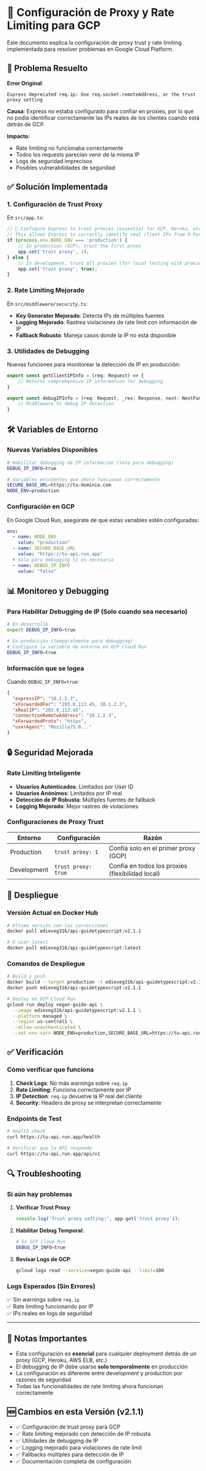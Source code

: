 # 🔧 Configuración de Proxy y Rate Limiting para GCP

Este documento explica la configuración de proxy trust y rate limiting implementada para resolver problemas en Google Cloud Platform.

## 🚨 Problema Resuelto

**Error Original**: 
```
Express deprecated req.ip: Use req.socket.remoteAddress, or the trust proxy setting
```

**Causa**: Express no estaba configurado para confiar en proxies, por lo que no podía identificar correctamente las IPs reales de los clientes cuando está detrás de GCP.

**Impacto**:
- Rate limiting no funcionaba correctamente
- Todos los requests parecían venir de la misma IP
- Logs de seguridad imprecisos
- Posibles vulnerabilidades de seguridad

## ✅ Solución Implementada

### 1. Configuración de Trust Proxy

En `src/app.ts`:

```typescript
// 🔧 Configure Express to trust proxies (essential for GCP, Heroku, etc.)
// This allows Express to correctly identify real client IPs from X-Forwarded-For headers
if (process.env.NODE_ENV === 'production') {
    // In production (GCP), trust the first proxy
    app.set('trust proxy', 1);
} else {
    // In development, trust all proxies (for local testing with proxies)
    app.set('trust proxy', true);
}
```

### 2. Rate Limiting Mejorado

En `src/middleware/security.ts`:

- **Key Generator Mejorado**: Detecta IPs de múltiples fuentes
- **Logging Mejorado**: Rastrea violaciones de rate limit con información de IP
- **Fallback Robusto**: Maneja casos donde la IP no está disponible

### 3. Utilidades de Debugging

Nuevas funciones para monitorear la detección de IP en producción:

```typescript
export const getClientIPInfo = (req: Request) => {
    // Returns comprehensive IP information for debugging
}

export const debugIPInfo = (req: Request, _res: Response, next: NextFunction) => {
    // Middleware to debug IP detection
}
```

## 🛠️ Variables de Entorno

### Nuevas Variables Disponibles

```bash
# Habilitar debugging de IP información (solo para debugging)
DEBUG_IP_INFO=true

# Variables existentes que ahora funcionan correctamente
SECURE_BASE_URL=https://tu-dominio.com
NODE_ENV=production
```

### Configuración en GCP

En Google Cloud Run, asegúrate de que estas variables estén configuradas:

```yaml
env:
  - name: NODE_ENV
    value: "production"
  - name: SECURE_BASE_URL
    value: "https://tu-api.run.app"
  # Solo para debugging si es necesario
  - name: DEBUG_IP_INFO
    value: "false"
```

## 📊 Monitoreo y Debugging

### Para Habilitar Debugging de IP (Solo cuando sea necesario)

```bash
# En desarrollo
export DEBUG_IP_INFO=true

# En producción (temporalmente para debugging)
# Configura la variable de entorno en GCP Cloud Run
DEBUG_IP_INFO=true
```

### Información que se logea

Cuando `DEBUG_IP_INFO=true`:

```json
{
  "expressIP": "10.1.2.3",
  "xForwardedFor": "203.0.113.45, 10.1.2.3",
  "xRealIP": "203.0.113.45",
  "connectionRemoteAddress": "10.1.2.3",
  "xForwardedProto": "https",
  "userAgent": "Mozilla/5.0..."
}
```

## 🔒 Seguridad Mejorada

### Rate Limiting Inteligente

- **Usuarios Autenticados**: Limitados por User ID
- **Usuarios Anónimos**: Limitados por IP real
- **Detección de IP Robusta**: Múltiples fuentes de fallback
- **Logging Mejorado**: Mejor rastreo de violaciones

### Configuraciones de Proxy Trust

| Entorno | Configuración | Razón |
|---------|---------------|--------|
| Production | `trust proxy: 1` | Confía solo en el primer proxy (GCP) |
| Development | `trust proxy: true` | Confía en todos los proxies (flexibilidad local) |

## 🚀 Despliegue

### Versión Actual en Docker Hub

```bash
# Última versión con las correcciones
docker pull edieveg316/api-guidetypescript:v2.1.1

# O usar latest
docker pull edieveg316/api-guidetypescript:latest
```

### Comandos de Despliegue

```bash
# Build y push
docker build --target production -t edieveg316/api-guidetypescript:v2.1.1 .
docker push edieveg316/api-guidetypescript:v2.1.1

# Deploy en GCP Cloud Run
gcloud run deploy vegan-guide-api \
  --image edieveg316/api-guidetypescript:v2.1.1 \
  --platform managed \
  --region us-central1 \
  --allow-unauthenticated \
  --set-env-vars NODE_ENV=production,SECURE_BASE_URL=https://tu-api.run.app
```

## ✅ Verificación

### Cómo verificar que funciona

1. **Check Logs**: No más warnings sobre `req.ip`
2. **Rate Limiting**: Funciona correctamente por IP
3. **IP Detection**: `req.ip` devuelve la IP real del cliente
4. **Security**: Headers de proxy se interpretan correctamente

### Endpoints de Test

```bash
# Health check
curl https://tu-api.run.app/health

# Verificar que la API responde
curl https://tu-api.run.app/api/v1
```

## 🔍 Troubleshooting

### Si aún hay problemas

1. **Verificar Trust Proxy**:
   ```javascript
   console.log('Trust proxy setting:', app.get('trust proxy'));
   ```

2. **Habilitar Debug Temporal**:
   ```bash
   # En GCP Cloud Run
   DEBUG_IP_INFO=true
   ```

3. **Revisar Logs de GCP**:
   ```bash
   gcloud logs read --service=vegan-guide-api --limit=100
   ```

### Logs Esperados (Sin Errores)

✅ Sin warnings sobre `req.ip`  
✅ Rate limiting funcionando por IP  
✅ IPs reales en logs de seguridad  

---

## 📝 Notas Importantes

- Esta configuración es **esencial** para cualquier deployment detrás de un proxy (GCP, Heroku, AWS ELB, etc.)
- El debugging de IP debe usarse **solo temporalmente** en producción
- La configuración es diferente entre development y production por razones de seguridad
- Todas las funcionalidades de rate limiting ahora funcionan correctamente

## 🆕 Cambios en esta Versión (v2.1.1)

- ✅ Configuración de trust proxy para GCP
- ✅ Rate limiting mejorado con detección de IP robusta
- ✅ Utilidades de debugging de IP
- ✅ Logging mejorado para violaciones de rate limit
- ✅ Fallbacks múltiples para detección de IP
- ✅ Documentación completa de configuración